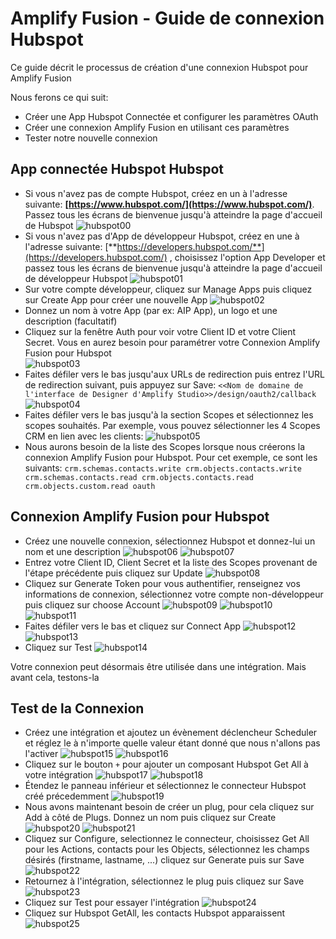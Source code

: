 # Amplify Fusion - Guide de connexion Hubspot

Ce guide décrit le processus de création d'une connexion Hubspot pour Amplify Fusion

Nous ferons ce qui suit:

* Créer une App Hubspot Connectée et configurer les paramètres OAuth
* Créer une connexion Amplify Fusion en utilisant ces paramètres
* Tester notre nouvelle connexion 

## App connectée Hubspot Hubspot

* Si vous n'avez pas de compte Hubspot, créez en un à l'adresse suivante: **[https://www.hubspot.com/](https://www.hubspot.com/)**. Passez tous les écrans de bienvenue jusqu'à atteindre la page d'accueil de Hubspot
  ![hubspot00](../assets/../assets/hubspot-connection/hubspot00.png)
* Si vous n'avez pas d'App de développeur Hubspot, créez en une à l'adresse suivante: [**https://developers.hubspot.com/**](https://developers.hubspot.com/) , choisissez l'option App Developer et passez tous les écrans de bienvenue jusqu'à atteindre la page d'accueil de développeur Hubspot
  ![hubspot01](../assets/hubspot-connection/hubspot01.png)
* Sur votre compte développeur, cliquez sur Manage Apps puis cliquez sur Create App pour créer une nouvelle App
  ![hubspot02](../assets/hubspot-connection/hubspot02.png)
* Donnez un nom à votre App (par ex: AIP App), un logo et une description (facultatif)
* Cliquez sur la fenêtre Auth pour voir votre Client ID et votre Client Secret. Vous en aurez besoin pour paramétrer votre Connexion Amplify Fusion pour Hubspot \
  ![hubspot03](../assets/hubspot-connection/hubspot03.png)
* Faites défiler vers le bas jusqu'aux URLs de redirection puis entrez l'URL de redirection suivant, puis appuyez sur Save:
  `<<Nom de domaine de l'interface de Designer d'Amplify Studio>>/design/oauth2/callback`
  ![hubspot04](../assets/hubspot-connection/hubspot04.png)
* Faites défiler vers le bas jusqu'à la section Scopes et sélectionnez les scopes souhaités. Par exemple, vous pouvez sélectionner les 4 Scopes CRM en lien avec les clients:
  ![hubspot05](../assets/hubspot-connection/hubspot05.png)
* Nous aurons besoin de la liste des Scopes lorsque nous créerons la connexion Amplify Fusion pour Hubspot. Pour cet exemple, ce sont les suivants:
`crm.schemas.contacts.write crm.objects.contacts.write crm.schemas.contacts.read crm.objects.contacts.read crm.objects.custom.read oauth`

## Connexion Amplify Fusion pour Hubspot

* Créez une nouvelle connexion, sélectionnez Hubspot et donnez-lui un nom et une description
  ![hubspot06](../assets/hubspot-connection/hubspot06.png)
  ![hubspot07](../assets/hubspot-connection/hubspot07.png)
* Entrez votre Client ID, Client Secret et la liste des Scopes provenant de l'étape précédente puis cliquez sur Update
  ![hubspot08](../assets/hubspot-connection/hubspot08.png)
* Cliquez sur Generate Token pour vous authentifier, renseignez vos informations de connexion, sélectionnez votre compte non-développeur puis cliquez sur choose Account
  ![hubspot09](../assets/hubspot-connection/hubspot09.png)
  ![hubspot10](../assets/hubspot-connection/hubspot10.png)
  ![hubspot11](../assets/hubspot-connection/hubspot11.png)
* Faites défiler vers le bas et cliquez sur Connect App
  ![hubspot12](../assets/hubspot-connection/hubspot12.png)
  ![hubspot13](../assets/hubspot-connection/hubspot13.png)
* Cliquez sur Test
  ![hubspot14](../assets/hubspot-connection/hubspot14.png)

Votre connexion peut désormais être utilisée dans une intégration. Mais avant cela, testons-la

## Test de la Connexion

* Créez une intégration et ajoutez un évènement déclencheur Scheduler et réglez le à n'importe quelle valeur étant donné que nous n'allons pas l'activer
  ![hubspot15](../assets/hubspot-connection/hubspot15.png)
  ![hubspot16](../assets/hubspot-connection/hubspot16.png)
* Cliquez sur le bouton `+` pour ajouter un composant Hubspot Get All à votre intégration
  ![hubspot17](../assets/hubspot-connection/hubspot17.png)
  ![hubspot18](../assets/hubspot-connection/hubspot18.png)
* Étendez le panneau inférieur et sélectionnez le connecteur Hubspot créé précedemment 
  ![hubspot19](../assets/hubspot-connection/hubspot19.png)
* Nous avons maintenant besoin de créer un plug, pour cela cliquez sur Add à côté de Plugs. Donnez un nom puis cliquez sur Create
  ![hubspot20](../assets/hubspot-connection/hubspot20.png)
  ![hubspot21](../assets/hubspot-connection/hubspot21.png)
* Cliquez sur Configure, selectionnez le connecteur, choisissez Get All pour les Actions, contacts pour les Objects, sélectionnez les champs désirés (firstname, lastname, ...) cliquez sur Generate puis sur Save
  ![hubspot22](../assets/hubspot-connection/hubspot22.png)
* Retournez à l'intégration, sélectionnez le plug puis cliquez sur Save
  ![hubspot23](../assets/hubspot-connection/hubspot23.png)
* Cliquez sur Test pour essayer l'intégration
  ![hubspot24](../assets/hubspot-connection/hubspot24.png)
* Cliquez sur Hubspot GetAll, les contacts Hubspot apparaissent
  ![hubspot25](../assets/hubspot-connection/hubspot25.png)

